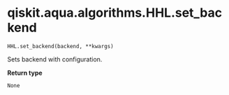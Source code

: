 # qiskit.aqua.algorithms.HHL.set\_backend

`HHL.set_backend(backend, **kwargs)`

Sets backend with configuration.

**Return type**

`None`
